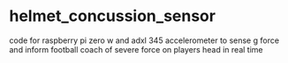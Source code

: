 # helmet_concussion_sensor
code for raspberry pi zero w and adxl 345 accelerometer to sense g force and inform football coach of severe force on players head in real time
